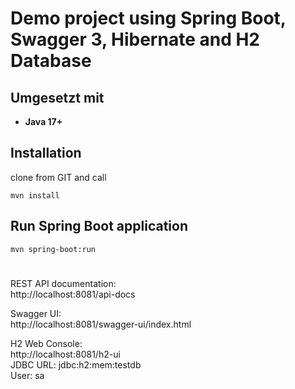 # Demo project using Spring Boot, Swagger 3, Hibernate and H2 Database## Umgesetzt mit- **Java 17+**## Installationclone from GIT and call````mvn install````## Run Spring Boot application```mvn spring-boot:run```#REST API documentation:     http://localhost:8081/api-docsSwagger UI:     http://localhost:8081/swagger-ui/index.html H2 Web Console:  http://localhost:8081/h2-ui     JDBC URL: jdbc:h2:mem:testdb    User: sa